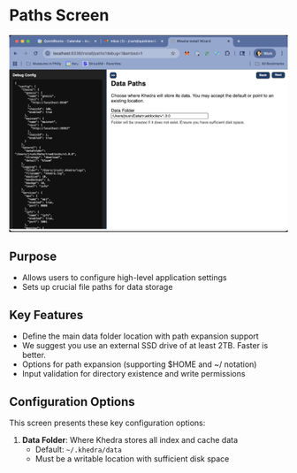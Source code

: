 # Paths Screen

![Paths Screen](images/paths.png)

## Purpose

- Allows users to configure high-level application settings
- Sets up crucial file paths for data storage

## Key Features

- Define the main data folder location with path expansion support
- We suggest you use an external SSD drive of at least 2TB. Faster is better.
- Options for path expansion (supporting $HOME and ~/ notation)
- Input validation for directory existence and write permissions

## Configuration Options

This screen presents these key configuration options:

1. **Data Folder**: Where Khedra stores all index and cache data
   - Default: `~/.khedra/data`
   - Must be a writable location with sufficient disk space
